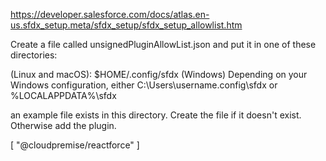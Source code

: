 https://developer.salesforce.com/docs/atlas.en-us.sfdx_setup.meta/sfdx_setup/sfdx_setup_allowlist.htm

Create a file called unsignedPluginAllowList.json and put it in one of these directories:

(Linux and macOS): $HOME/.config/sfdx
(Windows) Depending on your Windows configuration, either C:\Users\username\.config\sfdx or %LOCALAPPDATA%\sfdx

an example file exists in this directory.  Create the file if it doesn't exist.  Otherwise add the plugin.

[
    "@cloudpremise/reactforce"
]
